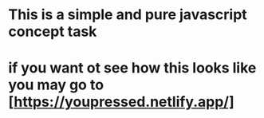 # This is a simple and pure javascript concept task
# if you want ot see how this looks like you may go to [https://youpressed.netlify.app/]
